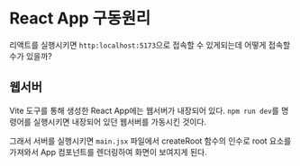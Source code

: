 # React App 구동원리

리액트를 실행시키면 `http:localhost:5173`으로 접속할 수 있게되는데 어떻게 접속할 수가 있을까?

## 웹서버

Vite 도구를 통해 생성한 React App에는 웹서버가 내장되어 있다. `npm run dev`를 명령어를 실행시키면 내장되어 있던 웹서버를 가동시킨 것이다.

그래서 서버를 실행시키면 `main.jsx` 파일에서 createRoot 함수의 인수로 root 요소를 가져와서 App 컴포넌트를 렌더링하여 화면이 보여지게 된다.
